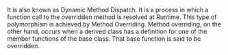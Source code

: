 
It is also known as Dynamic Method Dispatch. It is a process in which a function call to the overridden 
method is resolved at Runtime. This type of polymorphism is achieved by Method Overriding. Method overriding,
on the other hand, occurs when a derived class has a definition for one of the member functions of the base class. 
That base function is said to be overridden.
